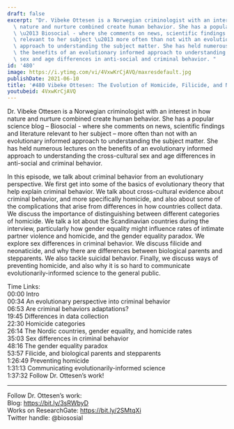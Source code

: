 ```yaml
---
draft: false
excerpt: "Dr. Vibeke Ottesen is a Norwegian criminologist with an interest in how\
  \ nature and nurture combined create human behavior. She has a popular science blog\
  \ \u2013 Biosocial - where she comments on news, scientific findings and literature\
  \ relevant to her subject \u2013 more often than not with an evolutionary informed\
  \ approach to understanding the subject matter. She has held numerous lectures on\
  \ the benefits of an evolutionary informed approach to understanding the cross-cultural\
  \ sex and age differences in anti-social and criminal behavior. "
id: '480'
image: https://i.ytimg.com/vi/4VxwKrCjAVQ/maxresdefault.jpg
publishDate: 2021-06-10
title: '#480 Vibeke Ottesen: The Evolution of Homicide, Filicide, and Neonaticide'
youtubeid: 4VxwKrCjAVQ
---
```

<div class="timelinks">

Dr. Vibeke Ottesen is a Norwegian criminologist with an interest in how nature and nurture combined create human behavior. She has a popular science blog – Biosocial - where she comments on news, scientific findings and literature relevant to her subject – more often than not with an evolutionary informed approach to understanding the subject matter. She has held numerous lectures on the benefits of an evolutionary informed approach to understanding the cross-cultural sex and age differences in anti-social and criminal behavior. 

In this episode, we talk about criminal behavior from an evolutionary perspective. We first get into some of the basics of evolutionary theory that help explain criminal behavior. We talk about cross-cultural evidence about criminal behavior, and more specifically homicide, and also about some of the complications that arise from differences in how countries collect data. We discuss the importance of distinguishing between different categories of homicide. We talk a lot about the Scandinavian countries during the interview, particularly how gender equality might influence rates of intimate partner violence and homicide, and the gender equality paradox. We explore sex differences in criminal behavior. We discuss filicide and neonaticide, and why there are differences between biological parents and stepparents. We also tackle suicidal behavior. Finally, we discuss ways of preventing homicide, and also why it is so hard to communicate evolutionarily-informed science to the general public.

Time Links:  
<time>00:00</time> Intro  
<time>00:34</time> An evolutionary perspective into criminal behavior  
<time>06:53</time> Are criminal behaviors adaptations?  
<time>19:45</time> Differences in data collection  
<time>22:30</time> Homicide categories  
<time>26:14</time> The Nordic countries, gender equality, and homicide rates  
<time>35:03</time> Sex differences in criminal behavior  
<time>48:16</time> The gender equality paradox  
<time>53:57</time> Filicide, and biological parents and stepparents  
<time>1:26:49</time> Preventing homicide  
<time>1:31:13</time> Communicating evolutionarily-informed science  
<time>1:37:32</time> Follow Dr. Ottesen’s work!

---

Follow Dr. Ottesen’s work:  
Blog: https://bit.ly/3sRWbyD  
Works on ResearchGate: https://bit.ly/2SMtqXi  
Twitter handle: @biososial
</div>

